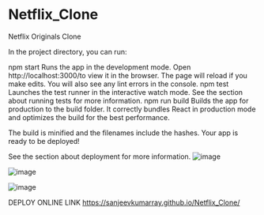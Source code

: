 # Netflix_Clone
Netflix Originals Clone

In the project directory, you can run:

npm start
Runs the app in the development mode.
Open http://localhost:3000/to view it in the browser.
The page will reload if you make edits.
You will also see any lint errors in the console.
npm test
Launches the test runner in the interactive watch mode.
See the section about running tests for more information.
npm run build
Builds the app for production to the build folder.
It correctly bundles React in production mode and optimizes the build for the best performance.

The build is minified and the filenames include the hashes.
Your app is ready to be deployed!

See the section about deployment for more information.
![image](https://user-images.githubusercontent.com/53333326/126135539-37c8ee9f-035b-4984-929b-891b139658fb.png)

![image](https://user-images.githubusercontent.com/53333326/126135744-c73e524f-0c15-4fd5-8b42-b1b9ca5f54e6.png)


![image](https://user-images.githubusercontent.com/53333326/126135817-5929c351-512d-4722-af62-6458963b0e56.png)


DEPLOY ONLINE LINK
https://sanjeevkumarray.github.io/Netflix_Clone/

